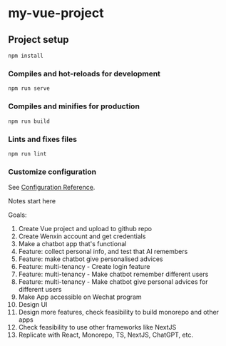 # my-vue-project

## Project setup

```
npm install
```

### Compiles and hot-reloads for development

```
npm run serve
```

### Compiles and minifies for production

```
npm run build
```

### Lints and fixes files

```
npm run lint
```

### Customize configuration

See [Configuration Reference](https://cli.vuejs.org/config/).

Notes start here

Goals:

1. Create Vue project and upload to github repo
2. Create Wenxin account and get credentials
3. Make a chatbot app that's functional
4. Feature: collect personal info, and test that AI remembers
5. Feature: make chatbot give personalised advices
6. Feature: multi-tenancy - Create login feature
7. Feature: multi-tenancy - Make chatbot remember different users
8. Feature: multi-tenancy - Make chatbot give personal advices for different users
9. Make App accessible on Wechat program
10. Design UI
11. Design more features, check feasibility to build monorepo and other apps
12. Check feasibility to use other frameworks like NextJS
13. Replicate with React, Monorepo, TS, NextJS, ChatGPT, etc.
